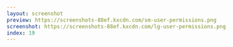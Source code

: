 ```yaml
---
layout: screenshot
preview: https://screenshots-88ef.kxcdn.com/sm-user-permissions.png
screenshot: https://screenshots-88ef.kxcdn.com/lg-user-permissions.png
index: 19
---
```

